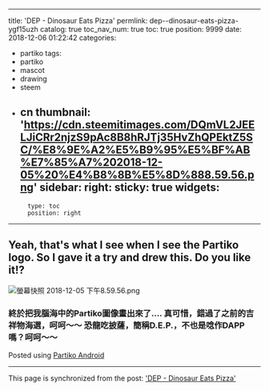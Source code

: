 
---
title: 'DEP - Dinosaur Eats Pizza'
permlink: dep--dinosaur-eats-pizza-ygf15uzh
catalog: true
toc_nav_num: true
toc: true
position: 9999
date: 2018-12-06 01:22:42
categories:
- partiko
tags:
- partiko
- mascot
- drawing
- steem
- cn
thumbnail: 'https://cdn.steemitimages.com/DQmVL2JEELJiCRr2njzS9pAc8B8hRJTj35HvZhQPEktZ5SC/%E8%9E%A2%E5%B9%95%E5%BF%AB%E7%85%A7%202018-12-05%20%E4%B8%8B%E5%8D%888.59.56.png'
sidebar:
    right:
        sticky: true
widgets:
    -
        type: toc
        position: right
---


<h2>Yeah, that's what I see when I see the Partiko logo. So I gave it a try and drew this. Do you like it!? </h2>

![螢幕快照 2018-12-05 下午8.59.56.png](https://cdn.steemitimages.com/DQmVL2JEELJiCRr2njzS9pAc8B8hRJTj35HvZhQPEktZ5SC/%E8%9E%A2%E5%B9%95%E5%BF%AB%E7%85%A7%202018-12-05%20%E4%B8%8B%E5%8D%888.59.56.png)

<h3>終於把我腦海中的Partiko圖像畫出來了.... 真可惜，錯過了之前的吉祥物海選，呵呵～～ 恐龍吃披薩，簡稱D.E.P.，不也是唸作DAPP嗎？呵呵～～ </h3>

Posted using [Partiko Android](https://steemit.com/@partiko-android)

- - -

This page is synchronized from the post: ['DEP - Dinosaur Eats Pizza'](https://steemit.com/@deanliu/dep--dinosaur-eats-pizza-ygf15uzh)
